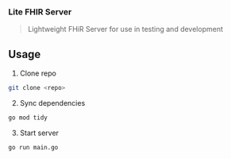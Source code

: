 ### Lite FHIR Server

> Lightweight FHiR Server for use in testing and development


## Usage

1. Clone repo
```bash
git clone <repo>
```

2. Sync dependencies
```bash
go mod tidy
```

3. Start server
```bash
go run main.go
```




